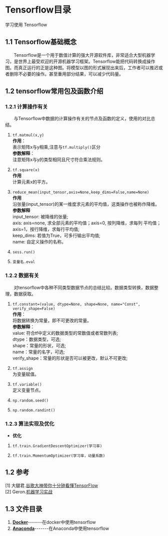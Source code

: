 # Tensorflow目录
学习使用 Tensorflow
## <div id="11-Tensorflow基础概念">1.1 Tensorflow基础概念</div>
&nbsp;&nbsp;&nbsp;&nbsp;&nbsp;&nbsp;&nbsp;Tensorflow是一个用于数值计算的强大开源软件库，非常适合大型机器学习，是世界上最受欢迎的开源机器学习框架。Tensorflow能把代码转换成操作图。而真正运行的正是这种图。将模型以图的形式展现出来后，工作者可以推迟或者删除不必要的操作。甚至重用部分结果，可以减少代码量。  

## 1.2 tensorflow常用包及函数介绍
### 1.2.1 计算操作有关
&nbsp;&nbsp;&nbsp;&nbsp;&nbsp;&nbsp;&nbsp;与Tensorflow中数据的计算操作有关的节点及函数的定义，使用的对比总结。
   
1. `tf.matmul(x,y)`  
**作用**：  
表示矩阵x与y相乘,注意与`tf.multiply()`区分  
**参数解释**：  
注意矩阵x与y的类型相同且尺寸符合乘法规则。
  
2. `tf.square(x)`  
**作用**  
计算元素x的平方。
  
3. `reduce_mean(input_tensor,axis=None,keep_dims=False,name=None)`  
**作用**  
沿张量(input_tensor)的某一维度求元素的平均值，这类操作也被称作降维。  
**参数解释**  
input_tensor: 被降维的张量;  
axis: axis=none, 求全部元素的平均值；axis=0, 按列降维，求每列     平均值；axis=1，按行降维，求每行平均值;  
keep_dims: 若值为True，可多行输出平均值;  
name: 自定义操作的名称。 

4. `sess.run()`

5. `变量名.eval`  

### 1.2.2 数据有关
&nbsp;&nbsp;&nbsp;&nbsp;&nbsp;&nbsp;&nbsp;对tensorflow中各种不同类型数据节点的总结比较。数据类型转换，数据整理，数据获取。

1. `tf.constant=(value, dtype=None, shape=None, name="Const", verify_shape=False)`  
**作用**：  
将数据转换为常量，即不可更改的常量。  
**参数解释**：  
value: 符合tf中定义的数据类型的常数值或者常数列表;  
dtype：数据类型，可选;  
shape：常量的形状，可选;  
name：常量的名字，可选;  
verify_shape：常量的形状是否可以被更改，默认不可更改;

2. `tf.assign`   
为变量赋值。

3. `tf.variable()`  
定义变量节点。  

4. `np.random.seed()`  

5. `np.random.randint()`
### 1.2.3 算法实现及优化  
+ **优化**
 1. `tf.train.GradientDescentOptimizer(学习率)`  
   
 2. `tf.train.MomentumOptimizer(学习率，动量系数)`   


## <div id="12-参考">1.2 参考</div>  
[1] 大腿君.[谷歌大神带你十分钟看懂TensorFlow](https://zhuanlan.zhihu.com/p/32225723)  
[2] Geron.[机器学习实战](https://book.douban.com/subject/30317874/)
## <div id="13-文件目录">1.3 文件目录</div>
1. **[Docker](Docker)**-------在docker中使用tensorflow
2. **[Anaconda](Anaconda)**-------在Anaconda中使用tensorflow
